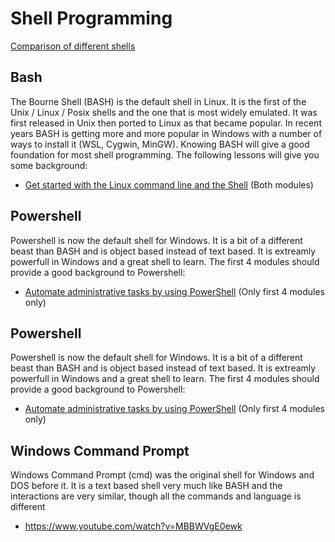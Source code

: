 # Shell Programming

[Comparison of different shells](https://en.wikipedia.org/wiki/Comparison_of_command_shells)

## Bash

The Bourne Shell (BASH) is the default shell in Linux.  It is the first of the Unix / Linux / Posix shells and the one that is most widely emulated.  It was first released in Unix then ported to Linux as that became popular.  In recent years BASH is getting more and more popular in Windows with a number of ways to install it (WSL, Cygwin, MinGW).  Knowing BASH will give a good foundation for most shell programming.  The following lessons will give you some background:

* [Get started with the Linux command line and the Shell](
https://learn.microsoft.com/en-us/training/paths/shell/
) (Both modules)

## Powershell

Powershell is now the default shell for Windows.  It is a bit of a different beast than BASH and is object based instead of text based.  It is extreamly powerfull in Windows and a great shell to learn.  The first 4 modules should provide a good background to Powershell:

* [Automate administrative tasks by using PowerShell](
https://learn.microsoft.com/en-us/training/paths/powershell/
) (Only first 4 modules only)

## Powershell

Powershell is now the default shell for Windows.  It is a bit of a different beast than BASH and is object based instead of text based.  It is extreamly powerfull in Windows and a great shell to learn.  The first 4 modules should provide a good background to Powershell:

* [Automate administrative tasks by using PowerShell](
https://learn.microsoft.com/en-us/training/paths/powershell/
) (Only first 4 modules only)

## Windows Command Prompt

Windows Command Prompt (cmd) was the original shell for Windows and DOS before it.  It is a text based shell very much like BASH and the interactions are very similar, though all the commands and language is different

* https://www.youtube.com/watch?v=MBBWVgE0ewk
